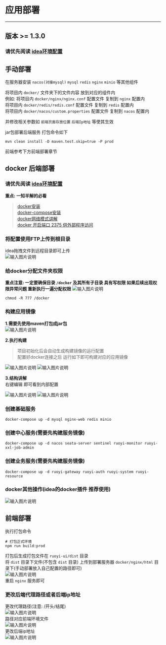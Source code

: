 # 应用部署
- - -
## 版本 >= 1.3.0

### 请优先阅读 [idea环境配置](https://gitee.com/JavaLionLi/RuoYi-Cloud-Plus/wikis/pages?sort_id=5985190&doc_id=2056143)

## 手动部署

在服务器安装 `nacos(对接mysql)` `mysql` `redis` `nginx` `minio` 等其他组件

将项目内 `docker/` 文件夹下的文件内容 放到对应的组件内<br>
例如: 将项目内 `docker/nginx/nginx.conf` 配置文件 复制到 `nginx` 配置内<br>
将项目内 `docker/redis/redis.conf` 配置文件 复制到 `redis` 配置内<br>
将项目内 `docker/nacos/custom.properties` 配置文件 复制到 `nacos` 配置内

并修改相关参数如 `前端页面存放位置` `后端Ip地址` 等使其生效

jar包部署后端服务 打包命令如下
```mvn
mvn clean install -D maven.test.skip=true -P prod
```
前端参考下方前端部署章节


## docker 后端部署

### 请优先阅读 [idea环境配置](https://gitee.com/JavaLionLi/RuoYi-Cloud-Plus/wikis/pages?sort_id=5985190&doc_id=2056143)

**重点: 一知半解的必看**
> [docker安装](https://lionli.blog.csdn.net/article/details/83153029)<br>
> [docker-compose安装](https://lionli.blog.csdn.net/article/details/111220320)<br>
> [docker网络模式讲解](https://lionli.blog.csdn.net/article/details/109603785)<br>
> [docker 开启端口 2375 供外部程序访问](https://lionli.blog.csdn.net/article/details/92627962)

### 将配置使用FTP上传到根目录
idea拖拽文件到远程目录即可上传<br>
![输入图片说明](https://foruda.gitee.com/images/1662109450908169859/eaac9299_1766278.png "屏幕截图")

### 给docker分配文件夹权限
**重点注意: 一定要确保目录 `/docker` 及其所有子目录 具有写权限 如果后续出现权限异常问题 重新执行一遍分配权限**
![输入图片说明](https://foruda.gitee.com/images/1662109847279259882/3a2202c1_1766278.png "屏幕截图")
```shell
chmod -R 777 /docker
```
### 构建应用镜像

**1.需要先使用maven打包成jar包**<br>
![输入图片说明](https://foruda.gitee.com/images/1662110477410977621/c6931c42_1766278.png "屏幕截图")

**2.执行构建**<br>
> 项目初始化后会自动生成构建镜像的运行配置<br>
配置好docker连接之后 运行如下即可构建对应的应用镜像

![输入图片说明](https://foruda.gitee.com/images/1662110192257483752/0f754b47_1766278.png "屏幕截图")
![输入图片说明](https://foruda.gitee.com/images/1662120029312793237/89dee3e5_1766278.png "屏幕截图")

**3.结构讲解**<br>
右键编辑 即可看到内部配置<br>

![输入图片说明](https://foruda.gitee.com/images/1662458355500139498/eaa26036_1766278.png "屏幕截图")
![输入图片说明](https://foruda.gitee.com/images/1662458446794722159/32c086a7_1766278.png "屏幕截图")


### 创建基础服务

```shell
docker-compose up -d mysql nginx-web redis minio 
```

### 创建中心服务(需要先构建服务镜像)

```shell
docker-compose up -d nacos seata-server sentinel ruoyi-monitor ruoyi-xxl-job-admin
```

### 创建业务服务(需要先构建服务镜像)

```shell
docker-compose up -d ruoyi-gateway ruoyi-auth ruoyi-system ruoyi-resource
```

### docker其他操作(idea的docker插件 推荐使用)
![输入图片说明](https://foruda.gitee.com/images/1662458296425228696/90b4b4f8_1766278.png "屏幕截图")


## 前端部署

执行打包命令
```shell
# 打包正式环境
npm run build:prod
```
打包后生成打包文件在 `ruoyi-ui/dist` 目录<br>
将 `dist` 目录下文件(不包含 `dist` 目录) 上传到部署服务器 `docker/nginx/html` 目录下(手动部署放入自己配置的路径即可)<br>
![输入图片说明](https://foruda.gitee.com/images/1662110914769648699/07f344c4_1766278.png "屏幕截图")<br>
重启 `nginx` 服务即可


### 更改后端代理路径或者后端ip地址
更改代理路径(注意: /开头/结尾)<br>
![输入图片说明](https://foruda.gitee.com/images/1660185698211067202/屏幕截图.png "屏幕截图.png")<br>
路径对应前端环境文件<br>
![输入图片说明](https://foruda.gitee.com/images/1660185799901071800/屏幕截图.png "屏幕截图.png")<br>
更改后端ip地址<br>
![输入图片说明](https://foruda.gitee.com/images/1660185711265558730/屏幕截图.png "屏幕截图.png")
